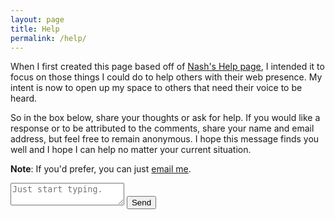 ```yaml
---
layout: page
title: Help
permalink: /help/
---
```


When I first created this page based off of [Nash's Help page](https://nashp.com/help), I intended it to focus on those things I could do to help others with their web presence. My intent is now to open up my space to others that need their voice to be heard.

So in the box below, share your thoughts or ask for help. If you would like a response or to be attributed to the comments, share your name and email address, but feel free to remain anonymous. I hope this message finds you well and I hope I can help no matter your current situation.

**Note**: If you'd prefer, you can just [email me][1].

<form action="https://formsubmit.co/jayray@engineeredeloquence.com" method="POST">
    <textarea id="message" type="text" name="message" placeholder="Just start typing." required></textarea>
    <input class="button" type="submit" value="Send">
    <input class="hidden" type="hidden" name="_captcha" value="false">
    <input class="hidden" type="hidden" name="_next" value="https://engineeredeloquence.com">
</form>

[1]: mailto:jayray@engineeredeloquence.com